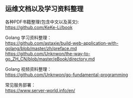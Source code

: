 ## 运维文档以及学习资料整理

各种PDF书籍整理(包含中文以及英文):  
https://github.com/KeKe-Li/book

Golang 学习资料整理：  
https://github.com/astaxie/build-web-application-with-golang/blob/master/zh/preface.md<br>
https://github.com/Unknwon/the-way-to-go_ZH_CN/blob/master/eBook/directory.md<br>

Golang 视频资料整理：  
https://github.com/Unknwon/go-fundamental-programming

常见服务部署：  
https://www.server-world.info/en/
